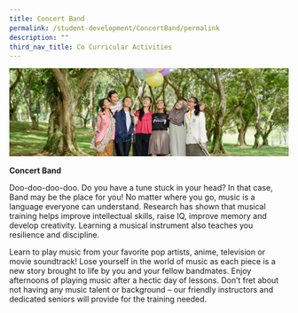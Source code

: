 ```yaml
---
title: Concert Band
permalink: /student-development/ConcertBand/permalink
description: ""
third_nav_title: Co Curricular Activities
---
```

![](/images/Visual-Performing-Arts-banner.jpg)

**Concert Band**

Doo-doo-doo-doo. Do you have a tune stuck in your head? In that case, Band may be the place for you! No matter where you go, music is a language everyone can understand. Research has shown that musical training helps improve intellectual skills, raise IQ, improve memory and develop creativity. Learning a musical instrument also teaches you resilience and discipline.

Learn to play music from your favorite pop artists, anime, television or movie soundtrack! Lose yourself in the world of music as each piece is a new story brought to life by you and your fellow bandmates. Enjoy afternoons of playing music after a hectic day of lessons. Don’t fret about not having any music talent or background – our friendly instructors and dedicated seniors will provide for the training needed.